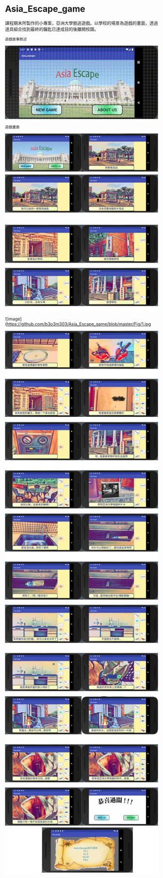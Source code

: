# Asia_Escape_game
課程期末所製作的小專案，亞洲大學脫逃遊戲。以學校的場景為遊戲的畫面，透過道具組合找到最終的鑰匙已達成目的後離開校園。

	遊戲故事敘述

![image](https://github.com/b3o3m303/Asia_Escape_game/blob/master/Fig/%E5%AA%92%E9%AB%942.gif)

	遊戲畫面


![image](https://github.com/b3o3m303/Asia_Escape_game/blob/master/Fig/8.jpg)

![image](https://github.com/b3o3m303/Asia_Escape_game/blob/master/Fig/0.jpg)

![image](https://github.com/b3o3m303/Asia_Escape_game/blob/master/Fig/1.jpg

![image](https://github.com/b3o3m303/Asia_Escape_game/blob/master/Fig/2.jpg)

![image](https://github.com/b3o3m303/Asia_Escape_game/blob/master/Fig/3.jpg)

![image](https://github.com/b3o3m303/Asia_Escape_game/blob/master/Fig/4.jpg)

![image](https://github.com/b3o3m303/Asia_Escape_game/blob/master/Fig/5.jpg)

![image](https://github.com/b3o3m303/Asia_Escape_game/blob/master/Fig/6.jpg)

![image](https://github.com/b3o3m303/Asia_Escape_game/blob/master/Fig/7.jpg)
